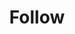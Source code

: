 ---
title: Follow
description: Trigger for a Kick Follow
variables: []
commonVariables:
  - KickUser
---